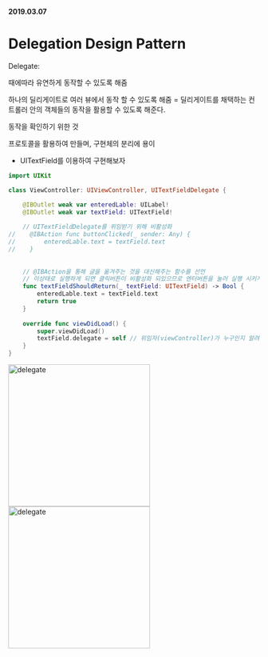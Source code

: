 **2019.03.07**

# Delegation Design Pattern



Delegate:

때에따라 유연하게 동작할 수 있도록 해줌

하나의 딜리게이트로 여러 뷰에서 동작 할 수 있도록 해줌 = 딜리게이트를 채택하는 컨트롤러 안의 객체들의 동작을 활용할 수 있도록 해준다.

동작을 확인하기 위한 것

프로토콜을 활용하여 만들며, 구현체의 분리에 용이



- UITextField를 이용하여 구현해보자

```swift
import UIKit

class ViewController: UIViewController, UITextFieldDelegate {

    @IBOutlet weak var enteredLable: UILabel!
    @IBOutlet weak var textField: UITextField!
    
    // UITextFieldDelegate를 위임받기 위해 비활성화
//    @IBAction func buttonClicked(_ sender: Any) {
//        enteredLable.text = textField.text
//    }
    
    
    // @IBAction을 통해 글을 옮겨주는 것을 대신해주는 함수를 선언
    // 이상태로 실행하게 되면 클릭버튼이 비활성화 되있으므로 엔터버튼을 눌러 실행 시키게됨
    func textFieldShouldReturn(_ textField: UITextField) -> Bool {
        enteredLable.text = textField.text
        return true
    }
    
    override func viewDidLoad() {
        super.viewDidLoad()
        textField.delegate = self // 위임자(viewController)가 누구인지 알려준다. "너한테 이벤트가 발생하면 프로토콜에 따라 너에게 응답을 줄게."
    }
}
```

<img width="284" alt="delegate" src="https://user-images.githubusercontent.com/31604976/53941977-f18d0d00-40fc-11e9-82e3-64e072bee823.png">
<img width="284" alt="delegate" src="https://user-images.githubusercontent.com/31604976/53942096-3fa21080-40fd-11e9-95f1-a07a61d34e90.png">
